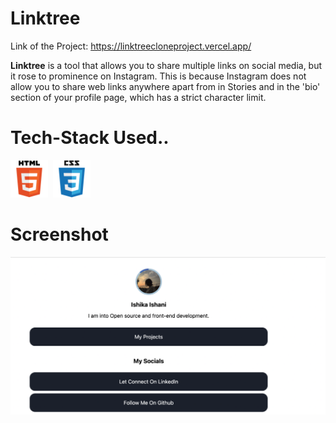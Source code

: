 # Linktree
Link of the Project: https://linktreecloneproject.vercel.app/

**Linktree** is a tool that allows you to share multiple links on social media, but it rose to prominence on Instagram. This is because Instagram does not allow you to share web links anywhere apart from in Stories and in the 'bio' section of your profile page, which has a strict character limit.

# Tech-Stack Used..
<img src="https://github.com/devicons/devicon/blob/master/icons/html5/html5-original-wordmark.svg" title="HTML" alt="HTML" width="60" height="60"/>&nbsp;
<img src="https://github.com/devicons/devicon/blob/master/icons/css3/css3-original-wordmark.svg" title="css3" alt="css3" width="60" height="60"/>&nbsp;


# Screenshot
<img src ="https://raw.githubusercontent.com/ishani-1255/Linktree/main/Screenshot%202022-10-18%20at%203.25.44%20PM.png">
